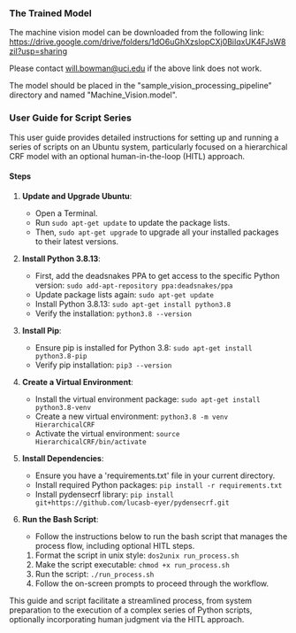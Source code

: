 ### The Trained Model
The machine vision model can be downloaded from the following link:
https://drive.google.com/drive/folders/1dO6uGhXzslopCXj0BiIqxUK4FJsW8ziI?usp=sharing

Please contact will.bowman@uci.edu if the above link does not work.

The model should be placed in the "sample_vision_processing_pipeline" directory and named "Machine_Vision.model".

### User Guide for Script Series

This user guide provides detailed instructions for setting up and running a series of scripts on an Ubuntu system, particularly focused on a hierarchical CRF model with an optional human-in-the-loop (HITL) approach.

#### Steps

1. **Update and Upgrade Ubuntu**:
    - Open a Terminal.
    - Run `sudo apt-get update` to update the package lists.
    - Then, `sudo apt-get upgrade` to upgrade all your installed packages to their latest versions.

2. **Install Python 3.8.13**:
    - First, add the deadsnakes PPA to get access to the specific Python version: `sudo add-apt-repository ppa:deadsnakes/ppa`
    - Update package lists again: `sudo apt-get update`
    - Install Python 3.8.13: `sudo apt-get install python3.8`
    - Verify the installation: `python3.8 --version`

3. **Install Pip**:
    - Ensure pip is installed for Python 3.8: `sudo apt-get install python3.8-pip`
    - Verify pip installation: `pip3 --version`

4. **Create a Virtual Environment**:
    - Install the virtual environment package: `sudo apt-get install python3.8-venv`
    - Create a new virtual environment: `python3.8 -m venv HierarchicalCRF`
    - Activate the virtual environment: `source HierarchicalCRF/bin/activate`

5. **Install Dependencies**:
    - Ensure you have a 'requirements.txt' file in your current directory.
    - Install required Python packages: `pip install -r requirements.txt`
    - Install pydensecrf library: `pip install git+https://github.com/lucasb-eyer/pydensecrf.git`

6. **Run the Bash Script**:
    - Follow the instructions below to run the bash script that manages the process flow, including optional HITL steps.

    1. Format the script in unix style: `dos2unix run_process.sh`
	2. Make the script executable: `chmod +x run_process.sh`
	3. Run the script: `./run_process.sh`
	4. Follow the on-screen prompts to proceed through the workflow.

This guide and script facilitate a streamlined process, from system preparation to the execution of a complex series of Python scripts, optionally incorporating human judgment via the HITL approach.
